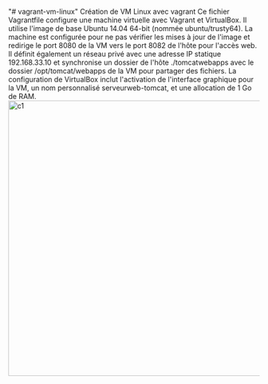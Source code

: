 "# vagrant-vm-linux" 
Création de VM Linux avec vagrant
Ce fichier Vagrantfile configure une machine virtuelle avec Vagrant et VirtualBox. Il utilise l'image de base Ubuntu 14.04 64-bit (nommée ubuntu/trusty64). La machine est configurée pour ne pas vérifier les mises à jour de l'image et redirige le port 8080 de la VM vers le port 8082 de l'hôte pour l'accès web.
Il définit également un réseau privé avec une adresse IP statique 192.168.33.10 et synchronise un dossier de l'hôte ./tomcatwebapps avec le dossier /opt/tomcat/webapps de la VM pour partager des fichiers.
La configuration de VirtualBox inclut l'activation de l'interface graphique pour la VM, un nom personnalisé serveurweb-tomcat, et une allocation de 1 Go de RAM.
<img width="552" alt="c1" src="https://github.com/user-attachments/assets/0712afc0-d5a7-4a6b-a37d-e668f3ff8bf7" />
